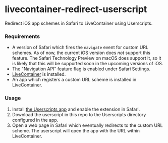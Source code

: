 # livecontainer-redirect-userscript

Redirect iOS app schemes in Safari to LiveContainer using Userscripts.

### Requirements
- A version of Safari which fires the `navigate` event for custom URL schemes.
  As of now, the current iOS version does _not_ support this feature. The
  Safari Technology Preview on macOS does support it, so it is likely that this
  will be supported soon in the upcoming versions of iOS.
- The "Navigation API" feature flag is enabled under Safari Settings.
- [LiveContainer][1] is installed.
- An app which registers a custom URL scheme is installed in LiveContainer.

### Usage
1. Install [the Userscripts app][2] and enable the extension in Safari.
2. Download the userscript in this repo to the Userscripts directory configured
   in the app.
3. Open a web page in Safari which eventually redirects to the custom URL
   scheme. The userscript will open the app with the URL within LiveContainer.

[1]: https://github.com/LiveContainer/LiveContainer
[2]: https://apps.apple.com/us/app/userscripts/id1463298887

